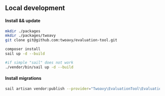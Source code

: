 ## Local development

#### Install && update
```sh
mkdir ./packages
mkdir ./packages/twoavy
git clone git@github.com:twoavy/evaluation-tool.git

composer install
sail up -d --build

#if simple "sail" does not work
./vendor/bin/sail up -d --build
```

#### Install migrations
```sh
sail artisan vendor:publish --provider="Twoavy\EvaluationTool\EvaluationToolServiceProvider" --tag="migrations"
```
